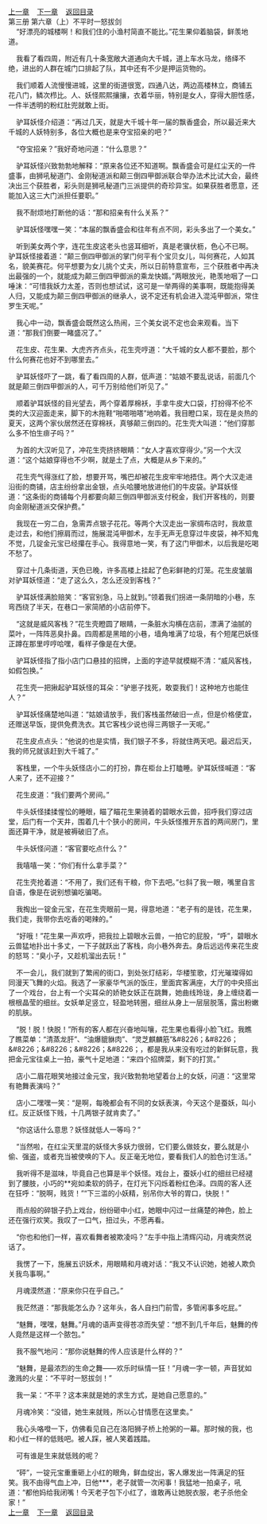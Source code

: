 
[上一章](https://github.com/xiaominghe2014/spider_book/blob/master/book/知北游/第49章.md)&nbsp;&nbsp;&nbsp;&nbsp;[下一章](https://github.com/xiaominghe2014/spider_book/blob/master/book/知北游/第51章.md)&nbsp;&nbsp;&nbsp;&nbsp;[返回目录](https://github.com/xiaominghe2014/spider_book/blob/master/book/知北游/README.md)
<br /> 第三册 第六章（上）不平时一怒拔剑<br />
        “好漂亮的城楼啊！和我们住的小渔村简直不能比。”花生果仰着脑袋，鲜羡地道。

    我看了看四周，附近有几十条宽敞大道通向大千城，道上车水马龙，络绎不绝，进出的人群在城门口排起了队，其中还有不少是押运货物的。

    我们顺着人流慢慢进城，这里的街道很宽，四通八达，两边高楼林立，商铺五花八门，鳞次栉比。人、妖怪熙熙攘攘，衣着华丽，特别是女人，穿得大胆性感，一件半透明的粉红肚兜就敢上街。

    驴耳妖怪介绍道：“再过几天，就是大千城十年一届的飘香盛会，所以最近来大千城的人妖特别多，各位大概也是来夺宝招亲的吧？”

    “夺宝招亲？”我好奇地问道：“什么意思？”

    驴耳妖怪兴致勃勃地解释：“原来各位还不知道啊。飘香盛会可是红尘天的一件盛事，由狮吼秘道门、金刚秘道派和颠三倒四甲御派联合举办法术比试大会，最终决出三个获胜者，彩头则是狮吼秘道门三派提供的奇珍异宝。如果获胜者愿意，还能加入这三大门派担任要职。”

    我不耐烦地打断他的话：“那和招亲有什么关系？”

    驴耳妖怪嘿嘿一笑：“本届的飘香盛会和往年有点不同，彩头多出了一个美女。”

    听到美女两个字，连花生皮这老头也竖耳细听，真是老骥伏枥，色心不已啊。驴耳妖怪接着道：“颠三倒四甲御派的掌门何平有个宝贝女儿，叫何赛花，人如其名，貌美赛花。何平想要为女儿挑个丈夫，所以日前特意宣布，三个获胜者中再决出最强的一个，就能成为颠三倒四甲御派的乘龙快婿。”两眼放光，艳羡地咽了一口唾沫：“可惜我妖力太差，否则也想试试，这可是一举两得的美事啊，既能抱得美人归，又能成为颠三倒四甲御派的继承人，说不定还有机会进入混沌甲御派，常住罗生天呢。”

    我心中一动，飘香盛会既然这么热闹，三个美女说不定也会来观看。当下道：“那我们倒要一睹盛况了。”

    花生皮、花生果、大虎齐齐点头，花生壳哼道：“大千城的女人都不要脸，那个什么何赛花也好不到哪里去。”

    驴耳妖怪吓了一跳，看了看四周的人群，低声道：“姑娘不要乱说话，前面几个就是颠三倒四甲御派的人，可千万别给他们听见了。”

    顺着驴耳妖怪的目光望去，两个穿着厚棉袄，手拿牛皮大口袋，打扮得不伦不类的大汉迎面走来，脚下的木拖鞋“啪嗒啪嗒”地响着。我目瞪口呆，现在是炎热的夏天，这两个家伙居然还在穿棉袄，真够颠三倒四的。花生壳大叫道：“他们穿那么多不怕生痱子吗？”

    为首的大汉听见了，冲花生壳挤挤眼睛：“女人才喜欢穿得少。”另一个大汉道：“这个姑娘穿得也不少啊，就是土了点，大概是从乡下来的。”

    花生壳气得涨红了脸，想要开骂，嘴巴却被花生皮牢牢地捂住。两个大汉走进沿街的商铺，店主纷纷拿出金银，点头哈腰地放进他们的牛皮袋。驴耳妖怪道：“这条街的商铺每个月都要向颠三倒四甲御派支付税金，我们开客栈的，则要向金刚秘道派交保护费。”

    我现在一穷二白，急需弄点银子花花。等两个大汉走出一家绸布店时，我故意走过去，和他们擦肩而过，施展混沌甲御术，左手无声无息穿过牛皮袋，神不知鬼不觉，几锭金元宝已经攥在手心。我得意地一笑，有了这门甲御术，以后我是吃喝不愁了。

    穿过十几条街道，天色已晚，许多高楼上挂起了色彩鲜艳的灯笼。花生皮皱眉对驴耳妖怪道：“走了这么久，怎么还没到客栈？”

    驴耳妖怪满脸赔笑：“客官别急，马上就到。”领着我们拐进一条阴暗的小巷，东弯西绕了半天，在巷口一家简陋的小店前停下。

    “这就是威风客栈？”花生壳瞪圆了眼睛，一条脏水沟横在店前，漂满了油腻的菜叶，一阵阵恶臭扑鼻。四周都是黑暗的小巷，墙角堆满了垃圾，有个短尾巴妖怪正蹲在那里哼哼哈嘿，看样子像是在大便。

    驴耳妖怪指了指小店门口悬挂的招牌，上面的字迹早就模糊不清：“威风客栈，如假包换。”

    花生壳一把揪起驴耳妖怪的耳朵：“驴崽子找死，敢耍我们！这种地方也能住人？”

    驴耳妖怪痛楚地叫道：“姑娘请放手，我们客栈虽然破旧一点，但是价格便宜，还赠送早饭，提供免费洗衣。其它客栈少说也得三两银子一天呢。”

    花生皮点点头：“他说的也是实情，我们银子不多，将就住两天吧。最迟后天，我的师兄就该赶到大千城了。”

    客栈里，一个牛头妖怪店小二的打扮，靠在柜台上打瞌睡。驴耳妖怪喊道：“客人来了，还不迎接？”

    花生皮道：“我们要两个房间。”

    牛头妖怪揉揉惺忪的睡眼，瞄了瞄花生果骑着的碧眼水云兽，招呼我们穿过店堂，后门有一个天井，围着几十个狭小的房间，牛头妖怪推开东首的两间房门，里面还算干净，就是被褥破旧了点。

    牛头妖怪问道：“客官要吃点什么？”

    我嘻嘻一笑：“你们有什么拿手菜？”

    花生壳抢着道：“不用了，我们还有干粮，你下去吧。”乜斜了我一眼，嘴里自言自语，像是在说别想骗吃骗喝。

    我掏出一锭金元宝，在花生壳眼前一晃，得意地道：“老子有的是钱，花生果，我们走，我带你去吃香的喝辣的。”

    “好哦！”花生果一声欢呼，把我拉上碧眼水云兽，一拍它的屁股，“呼”，碧眼水云兽猛地扑出十多丈，一下子就跃出了客栈，向小巷外奔去。身后远远传来花生皮的怒骂：“臭小子，又趁机溜出去玩！”

    不一会儿，我们就到了繁闹的街口，到处张灯结彩，华楼笙歌，灯光璀璨得如同漫天飞舞的火焰。我选了一家豪华气派的饭庄，里面宾客满座，大厅的中央搭出了一个戏台，台上有一个尖耳朵的娇艳女妖正在跳舞，她曲线玲珑，身上缠绕着一根根晶莹的细丝。女妖单足竖立，轻盈地转圈，细丝从身上一层层脱落，露出粉嫩的肌肤。

    “脱！脱！快脱！”所有的客人都在兴奋地叫嚷，花生果也看得小脸飞红。我瞧了瞧菜单：“清蒸龙肝”、“油爆貔貅肉”、“灵芝麒麟筋”&amp;#8226；&amp;#8226；&amp;#8226；&amp;#8226；&amp;#8226；&amp;#8226；，都是我从来没有吃过的新鲜玩意，我把金元宝往桌上一拍，豪气十足地道：“来四个招牌菜，剩下的打赏。”

    店小二眉花眼笑地接过金元宝，我兴致勃勃地望着台上的女妖，问道：“这里常有艳舞表演吗？”

    店小二嘿嘿一笑：“是啊，每晚都会有不同的女妖表演，今天这个是蚕妖，叫小红。反正妖怪下贱，十几两银子就肯卖了。”

    “你这话什么意思？妖怪就低人一等吗？”

    “当然啦，在红尘天里混的妖怪大多妖力很弱，它们要么做妓女，要么就是小偷、强盗，或者充当被使唤的下人。反正毫无地位，要看我们人的脸色讨生活。”

    我听得不是滋味，毕竟自己也算是半个妖怪。戏台上，蚕妖小红的细丝已经褪到了腰肢，小巧的**宛如柔软的鸽子，在灯光下闪烁着粉红色泽。四周的客人还在狂呼：“脱啊，贱货！”“下三滥的小妖精，别吊你大爷的胃口，快脱！”

    雨点般的碎银子扔上戏台，纷纷砸中小红，她眼中闪过一丝痛楚的神色，脸上还在强行欢笑。我叹了一口气，扭过头，不愿再看。

    “你也和他们一样，喜欢看舞者被欺凌吗？”左手中指上清辉闪动，月魂突然说话了。

    我愣了一下，施展五识妖术，用眼睛和月魂对话：“我又不认识她，她被人欺负关我鸟事啊。”

    月魂漠然道：“原来你只在乎自己。”

    我茫然道：“那我能怎么办？这年头，各人自扫门前雪，多管闲事多吃屁。”

    “魅舞，嘿嘿，魅舞。”月魂的语声变得苍凉而失望：“想不到几千年后，魅舞的传人竟然是这样一个脓包。”

    我不服气地问：“那你说魅舞的传人应该是什么样的？”

    “魅舞，是最浓烈的生命之舞——欢乐时纵情一狂！”月魂一字一顿，声音犹如激溅的火星：“不平时一怒拔剑！”

    我一呆：“不平？这本来就是她的求生方式，是她自己愿意的。”

    月魂冷笑：“没错，她生来就贱，所以心甘情愿在这里卖。”

    我心头咯噔一下，仿佛看见自己在洛阳狮子桥上抢粥的一幕。那时候的我，也和小红一样的低贱吧。被人踩，被人笑着践踏。

    可有谁是生来就低贱的呢？

    “砰”，一锭元宝重重砸上小红的眼角，鲜血绽出，客人爆发出一阵满足的狂笑。我不由得气血上冲，日他***，老子就管一次闲事！我猛地一拍桌子，吼道：“都他妈给我闭嘴！今天老子包下小红了，谁敢再让她脱衣服，老子杀他全家！”
  <br />
[上一章](https://github.com/xiaominghe2014/spider_book/blob/master/book/知北游/第49章.md)&nbsp;&nbsp;&nbsp;&nbsp;[下一章](https://github.com/xiaominghe2014/spider_book/blob/master/book/知北游/第51章.md)&nbsp;&nbsp;&nbsp;&nbsp;[返回目录](https://github.com/xiaominghe2014/spider_book/blob/master/book/知北游/README.md)
